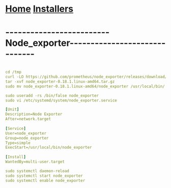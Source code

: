 # [Home](https://div-oops.github.io/mugivar) [Installers](https://div-oops.github.io/mugivar/installers)
# ------------------------- Node_exporter------------------------------
```yml

cd /tmp
curl -LO https://github.com/prometheus/node_exporter/releases/download/v0.18.1/node_exporter-0.18.1.linux-amd64.tar.gz
tar -xvf node_exporter-0.18.1.linux-amd64.tar.gz
sudo mv node_exporter-0.18.1.linux-amd64/node_exporter /usr/local/bin/
```

```yml
sudo useradd -rs /bin/false node_exporter
sudo vi /etc/systemd/system/node_exporter.service

[Unit]
Description=Node Exporter
After=network.target
 
[Service]
User=node_exporter
Group=node_exporter
Type=simple
ExecStart=/usr/local/bin/node_exporter
 
[Install]
WantedBy=multi-user.target
```
```yml
sudo systemctl daemon-reload
sudo systemctl start node_exporter
sudo systemctl enable node_exporter
```
